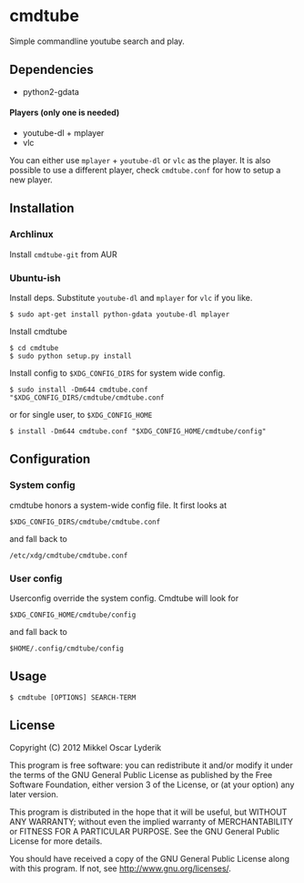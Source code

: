 # cmdtube

Simple commandline youtube search and play.

## Dependencies
* python2-gdata

#### Players (only one is needed)
* youtube-dl + mplayer
* vlc

You can either use `mplayer` + `youtube-dl` or `vlc` as the player. It is also
possible to use a different player, check `cmdtube.conf` for how to setup a new
player.

## Installation

### Archlinux

Install `cmdtube-git` from AUR

### Ubuntu-ish

Install deps. Substitute `youtube-dl` and `mplayer` for `vlc` if you like.

    $ sudo apt-get install python-gdata youtube-dl mplayer

Install cmdtube

    $ cd cmdtube
    $ sudo python setup.py install

Install config to `$XDG_CONFIG_DIRS` for system wide config.

    $ sudo install -Dm644 cmdtube.conf "$XDG_CONFIG_DIRS/cmdtube/cmdtube.conf
or for single user, to `$XDG_CONFIG_HOME`

    $ install -Dm644 cmdtube.conf "$XDG_CONFIG_HOME/cmdtube/config"


## Configuration

### System config

cmdtube honors a system-wide config file. It first looks at

    $XDG_CONFIG_DIRS/cmdtube/cmdtube.conf

and fall back to

    /etc/xdg/cmdtube/cmdtube.conf

### User config

Userconfig override the system config. Cmdtube will look for

    $XDG_CONFIG_HOME/cmdtube/config

and fall back to

    $HOME/.config/cmdtube/config

## Usage

    $ cmdtube [OPTIONS] SEARCH-TERM

## License
Copyright (C) 2012  Mikkel Oscar Lyderik

This program is free software: you can redistribute it and/or modify
it under the terms of the GNU General Public License as published by
the Free Software Foundation, either version 3 of the License, or
(at your option) any later version.

This program is distributed in the hope that it will be useful,
but WITHOUT ANY WARRANTY; without even the implied warranty of
MERCHANTABILITY or FITNESS FOR A PARTICULAR PURPOSE.  See the
GNU General Public License for more details.

You should have received a copy of the GNU General Public License
along with this program.  If not, see <http://www.gnu.org/licenses/>.
